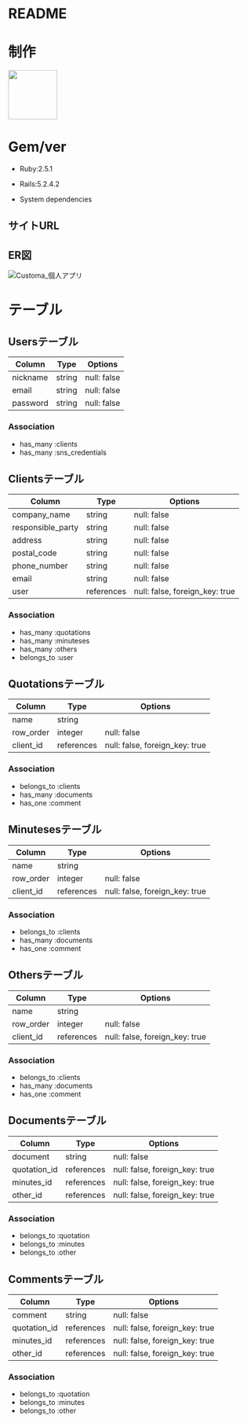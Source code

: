 # README

<!-- <!-- # このアプリについて -->

# 制作

<a href="https://github.com/fo-ji"><img src="https://avatars0.githubusercontent.com/u/57491651?s=460&v=4" height="100px;" /></a>

# Gem/ver

* Ruby:2.5.1

* Rails:5.2.4.2

* System dependencies

## サイトURL

## ER図

![Customa_個人アプリ](https://user-images.githubusercontent.com/57491651/78105751-ddfdc400-742c-11ea-8578-6371ca9d6a35.png)

# テーブル
## Usersテーブル

|Column|Type|Options|
|------|----|-------|
|nickname|string|null: false|
|email   |string|null: false|
|password|string|null: false|

### Association
- has_many :clients
- has_many :sns_credentials


## Clientsテーブル

|Column|Type|Options|
|------|----|-------|
|company_name     |string    |null: false|
|responsible_party|string    |null: false|
|address          |string    |null: false|
|postal_code      |string    |null: false|
|phone_number     |string    |null: false|
|email            |string    |null: false|
|user             |references|null: false, foreign_key: true|

### Association
- has_many   :quotations
- has_many   :minuteses
- has_many   :others
- belongs_to :user


## Quotationsテーブル

|Column|Type|Options|
|------|----|-------|
|name     |string    ||
|row_order|integer   |null: false|
|client_id|references|null: false, foreign_key: true|

### Association
- belongs_to :clients
- has_many   :documents
- has_one :comment


## Minutesesテーブル

|Column|Type|Options|
|------|----|-------|
|name     |string    ||
|row_order|integer   |null: false|
|client_id|references|null: false, foreign_key: true|

### Association
- belongs_to :clients
- has_many   :documents
- has_one :comment


## Othersテーブル

|Column|Type|Options|
|------|----|-------|
|name     |string    ||
|row_order|integer   |null: false|
|client_id|references|null: false, foreign_key: true|

### Association
- belongs_to :clients
- has_many   :documents
- has_one :comment

## Documentsテーブル

|Column|Type|Options|
|------|----|-------|
|document     |string    |null: false|
|quotation_id |references|null: false, foreign_key: true|
|minutes_id   |references|null: false, foreign_key: true|
|other_id     |references|null: false, foreign_key: true|

### Association
- belongs_to :quotation
- belongs_to :minutes
- belongs_to :other


## Commentsテーブル

|Column|Type|Options|
|------|----|-------|
|comment     |string    |null: false|
|quotation_id|references|null: false, foreign_key: true|
|minutes_id  |references|null: false, foreign_key: true|
|other_id    |references|null: false, foreign_key: true|

### Association
- belongs_to :quotation
- belongs_to :minutes
- belongs_to :other
